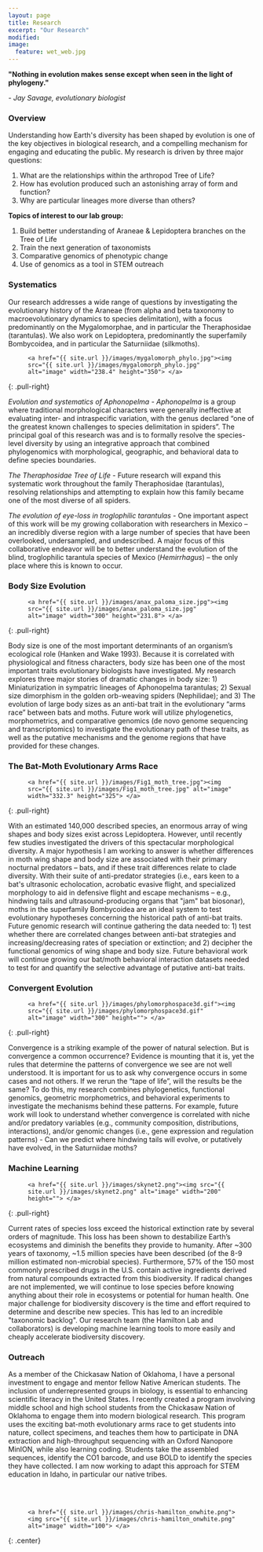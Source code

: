 ```yaml
---
layout: page
title: Research
excerpt: "Our Research"
modified: 
image:
  feature: wet_web.jpg
---
```


**"Nothing in evolution makes sense except when seen in the light of phylogeny."**

*- Jay Savage, evolutionary biologist*


### Overview
Understanding how Earth's diversity has been shaped by evolution is one of the key objectives in biological research, and a compelling mechanism for engaging and educating the public. My research is driven by three major questions:

1. What are the relationships within the arthropod Tree of Life?
2. How has evolution produced such an astonishing array of form and function?
3. Why are particular lineages more diverse than others?


**Topics of interest to our lab group:**
1. Build better understanding of Araneae & Lepidoptera branches on the Tree of Life 
2. Train the next generation of taxonomists
3. Comparative genomics of phenotypic change
4. Use of genomics as a tool in STEM outreach


### Systematics
Our research addresses a wide range of questions by investigating the evolutionary history of the Araneae (from alpha and beta taxonomy to macroevolutionary dynamics to species delimitation), with a focus predominantly on the Mygalomorphae, and in particular the Theraphosidae (tarantulas). We also work on Lepidoptera, predominantly the superfamily Bombycoidea, and in particular the Saturniidae (silkmoths).
<figure>

	<a href="{{ site.url }}/images/mygalomorph_phylo.jpg"><img src="{{ site.url }}/images/mygalomorph_phylo.jpg" alt="image" width="238.4" height="350"> </a>

</figure>
{: .pull-right}

*Evolution and systematics of Aphonopelma -* *Aphonopelma* is a group where traditional morphological characters were generally ineffective at evaluating inter- and intraspecific variation, with the genus declared “one of the greatest known challenges to species delimitation in spiders”. The principal goal of this research was and is to formally resolve the species-level diversity by using an integrative approach that combined phylogenomics with morphological, geographic, and behavioral data to define species boundaries.

*The Theraphosidae Tree of Life -* Future research will expand this systematic work throughout the family Theraphosidae (tarantulas), resolving relationships and attempting to explain how this family became one of the most diverse of all spiders.

*The evolution of eye-loss in troglophilic tarantulas -* One important aspect of this work will be my growing collaboration with researchers in Mexico – an incredibly diverse region with a large number of species that have been overlooked, undersampled, and undescribed. A major focus of this collaborative endeavor will be to better understand the evolution of the blind, troglophilic tarantula species of Mexico (*Hemirrhagus*) – the only place where this is known to occur. 


### Body Size Evolution

<figure>

	<a href="{{ site.url }}/images/anax_paloma_size.jpg"><img src="{{ site.url }}/images/anax_paloma_size.jpg" alt="image" width="300" height="231.8"> </a>

</figure>
{: .pull-right}

Body size is one of the most important determinants of an organism’s ecological role (Hanken and Wake 1993). Because it is correlated with physiological and fitness characters, body size has been one of the most important traits evolutionary biologists have investigated. My research explores three major stories of dramatic changes in body size:  1) Miniaturization in sympatric lineages of Aphonopelma tarantulas; 2) Sexual size dimorphism in the golden orb-weaving spiders (Nephilidae); and 3) The evolution of large body sizes as an anti-bat trait in the evolutionary “arms race” between bats and moths. Future work will utilize phylogenetics, morphometrics, and comparative genomics (de novo genome sequencing and transcriptomics) to investigate the evolutionary path of these traits, as well as the putative mechanisms and the genome regions that have provided for these changes.


### The Bat-Moth Evolutionary Arms Race

<figure>

	<a href="{{ site.url }}/images/Fig1_moth_tree.jpg"><img src="{{ site.url }}/images/Fig1_moth_tree.jpg" alt="image" width="332.3" height="325"> </a>

</figure>
{: .pull-right}

With an estimated 140,000 described species, an enormous array of wing shapes and body sizes exist across Lepidoptera. However, until recently few studies investigated the drivers of this spectacular morphological diversity. A major hypothesis I am working to answer is whether differences in moth wing shape and body size are associated with their primary nocturnal predators – bats, and if these trait differences relate to clade diversity. With their suite of anti-predator strategies (i.e., ears keen to a bat's ultrasonic echolocation, acrobatic evasive flight, and specialized morphology to aid in defensive flight and escape mechanisms – e.g., hindwing tails and ultrasound-producing organs that "jam" bat biosonar), moths in the superfamily Bombycoidea are an ideal system to test evolutionary hypotheses concerning the historical path of anti-bat traits.
Future genomic research will continue gathering the data needed to: 1) test whether there are correlated changes between anti-bat strategies and increasing/decreasing rates of speciation or extinction; and 2) decipher the functional genomics of wing shape and body size. Future behavioral work will continue growing our bat/moth behavioral interaction datasets needed to test for and quantify the selective advantage of putative anti-bat traits.


### Convergent Evolution

<figure>

	<a href="{{ site.url }}/images/phylomorphospace3d.gif"><img src="{{ site.url }}/images/phylomorphospace3d.gif" alt="image" width="300" height=""> </a>

</figure>
{: .pull-right}

Convergence is a striking example of the power of natural selection. But is convergence a common occurrence? Evidence is mounting that it is, yet the rules that determine the patterns of convergence we see are not well understood. It is important for us to ask why convergence occurs in some cases and not others. If we rerun the “tape of life”, will the results be the same?
To do this, my research combines phylogenetics, functional genomics, geometric morphometrics, and behavioral experiments to investigate the mechanisms behind these patterns. For example, future work will look to understand whether convergence is correlated with niche and/or predatory variables (e.g., community composition, distributions, interactions), and/or genomic changes (i.e., gene expression and regulation patterns) - Can we predict where hindwing tails will evolve, or putatively have evolved, in the Saturniidae moths?


### Machine Learning

<figure>

	<a href="{{ site.url }}/images/skynet2.png"><img src="{{ site.url }}/images/skynet2.png" alt="image" width="200" height=""> </a>

</figure>
{: .pull-right}

Current rates of species loss exceed the historical extinction rate by several orders of magnitude. This loss has been shown to destabilize Earth’s ecosystems and diminish the benefits they provide to humanity. After ~300 years of taxonomy, ~1.5 million species have been described (of the 8-9 million estimated non-microbial species). Furthermore, 57% of the 150 most commonly prescribed drugs in the U.S. contain active ingredients derived from natural compounds extracted from this biodiversity. If radical changes are not implemented, we will continue to lose species before knowing anything about their role in ecosystems or potential for human health.
One major challenge for biodiversity discovery is the time and effort required to determine and describe new species. This has led to an incredible "taxonomic backlog". Our research team (the Hamilton Lab and collaborators) is developing machine learning tools to more easily and cheaply accelerate biodiversity discovery.


### Outreach

As a member of the Chickasaw Nation of Oklahoma, I have a personal investment to engage and mentor fellow Native American students. The inclusion of underrepresented groups in biology, is essential to enhancing scientific literacy in the United States. I recently created a program involving middle school and high school students from the Chickasaw Nation of Oklahoma to engage them into modern biological research. This program uses the exciting bat-moth evolutionary arms race to get students into nature, collect specimens, and teaches them how to participate in DNA extraction and high-throughput sequencing with an Oxford Nanopore MinION, while also learning coding. Students take the assembled sequences, identify the CO1 barcode, and use BOLD to identify the species they have collected. I am now working to adapt this approach for STEM education in Idaho, in particular our native tribes.

<br>
<br>

<figure>

	<a href="{{ site.url }}/images/chris-hamilton_onwhite.png"><img src="{{ site.url }}/images/chris-hamilton_onwhite.png" alt="image" width="100"> </a>

</figure>
{: .center}

